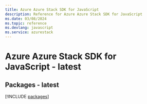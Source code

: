```yaml
---
title: Azure Azure Stack SDK for JavaScript
description: Reference for Azure Azure Stack SDK for JavaScript
ms.date: 03/08/2024
ms.topic: reference
ms.devlang: javascript
ms.service: azurestack
---
```

# Azure Azure Stack SDK for JavaScript - latest
## Packages - latest
[!INCLUDE [packages](azure-stack-index.md)]